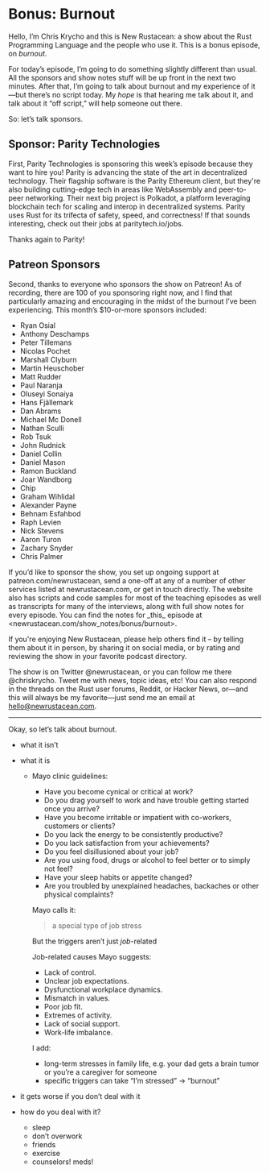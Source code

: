# Bonus: Burnout

Hello, I’m Chris Krycho and this is New Rustacean: a show about the Rust Programming Language and the people who use it. This is a bonus episode, on *burnout*.

For today’s episode, I’m going to do something slightly different than usual. All the sponsors and show notes stuff will be up front in the next two minutes. After that, I’m going to talk about burnout and my experience of it—but there’s no script today. My *hope* is that hearing me talk about it, and talk about it “off script,” will help someone out there.

So: let’s talk sponsors.

## Sponsor: Parity Technologies

First, Parity Technologies is sponsoring this week’s episode because they want to hire you! Parity is advancing the state of the art in decentralized technology. Their flagship software is the Parity Ethereum client, but they're also building cutting-edge tech in areas like WebAssembly and peer-to-peer networking. Their next big project is Polkadot, a platform leveraging blockchain tech for scaling and interop in decentralized systems. Parity uses Rust for its trifecta of safety, speed, and correctness! If that sounds interesting, check out their jobs at paritytech.io/jobs.

Thanks again to Parity!

## Patreon Sponsors

Second, thanks to everyone who sponsors the show on Patreon! As of recording, there are 100 of you sponsoring right now, and I find that particularly amazing and encouraging in the midst of the burnout I’ve been experiencing. This month’s $10-or-more sponsors included:

- Ryan Osial
- Anthony Deschamps
- Peter Tillemans
- Nicolas Pochet
- Marshall Clyburn
- Martin Heuschober
- Matt Rudder
- Paul Naranja
- Oluseyi Sonaiya
- Hans Fjällemark
- Dan Abrams
- Michael Mc Donell
- Nathan Sculli
- Rob Tsuk
- John Rudnick
- Daniel Collin
- Daniel Mason
- Ramon Buckland
- Joar Wandborg
- Chip
- Graham Wihlidal
- Alexander Payne
- Behnam Esfahbod
- Raph Levien
- Nick Stevens
- Aaron Turon
- Zachary Snyder
- Chris Palmer

If you’d like to sponsor the show, you set up ongoing support at patreon.com/newrustacean, send a one-off at any of a number of other services listed at newrustacean.com, or get in touch directly. The website also has scripts and code samples for most of the teaching episodes as well as transcripts for many of the interviews, along with full show notes for every episode. You can find the notes for \_this\_ episode at \<newrustacean.com/show\_notes/bonus/burnout\>.

If you're enjoying New Rustacean, please help others find it – by telling them about it in person, by sharing it on social media, or by rating and reviewing the show in your favorite podcast directory.

The show is on Twitter @newrustacean, or you can follow me there @chriskrycho. Tweet me with news, topic ideas, etc! You can also respond in the threads on the Rust user forums, Reddit, or Hacker News, or—and this will always be my favorite—just send me an email at hello@newrustacean.com.

---- 

Okay, so let’s talk about burnout.

- what it isn’t
- what it is
	- Mayo clinic guidelines:
		- Have you become cynical or critical at work?
		- Do you drag yourself to work and have trouble getting started once you arrive?
		- Have you become irritable or impatient with co-workers, customers or clients?
		- Do you lack the energy to be consistently productive?
		- Do you lack satisfaction from your achievements?
		- Do you feel disillusioned about your job?
		- Are you using food, drugs or alcohol to feel better or to simply not feel?
		- Have your sleep habits or appetite changed?
		- Are you troubled by unexplained headaches, backaches or other physical complaints?

		Mayo calls it:  

		> a special type of job stress

		But the triggers aren’t just *job*-related

		Job-related causes Mayo suggests:

		- Lack of control.
		- Unclear job expectations.
		- Dysfunctional workplace dynamics.
		- Mismatch in values.
		- Poor job fit.
		- Extremes of activity.
		- Lack of social support.
		- Work-life imbalance.

		I add:

		- long-term stresses in family life, e.g. your dad gets a brain tumor or you’re a caregiver for someone
		- specific triggers can take “I’m stressed” -\> “burnout”

- it gets worse if you don’t deal with it
- how do you deal with it?
	- sleep
	- don’t overwork
	- friends
	- exercise
	- counselors! meds!